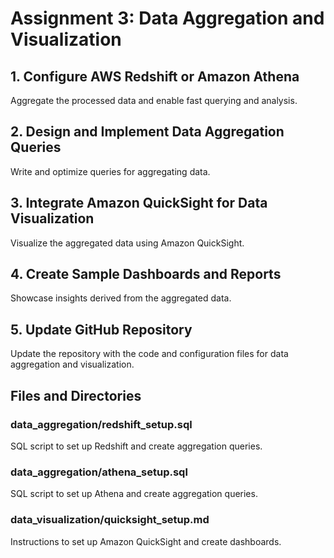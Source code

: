 # Assignment 3: Data Aggregation and Visualization

## 1. Configure AWS Redshift or Amazon Athena
Aggregate the processed data and enable fast querying and analysis.

## 2. Design and Implement Data Aggregation Queries
Write and optimize queries for aggregating data.

## 3. Integrate Amazon QuickSight for Data Visualization
Visualize the aggregated data using Amazon QuickSight.

## 4. Create Sample Dashboards and Reports
Showcase insights derived from the aggregated data.

## 5. Update GitHub Repository
Update the repository with the code and configuration files for data aggregation and visualization.

## Files and Directories

### data_aggregation/redshift_setup.sql
SQL script to set up Redshift and create aggregation queries.

### data_aggregation/athena_setup.sql
SQL script to set up Athena and create aggregation queries.

### data_visualization/quicksight_setup.md
Instructions to set up Amazon QuickSight and create dashboards.
